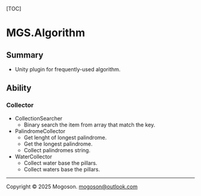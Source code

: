 [TOC]

# MGS.Algorithm

## Summary

- Unity plugin for frequently-used algorithm.

## Ability

### Collector

- CollectionSearcher
  - Binary search the item from array that match the key.
- PalindromeCollector
  - Get lenght of longest palindrome.
  - Get the longest palindrome.
  - Collect palindromes string.
- WaterCollector
  - Collect water base the pillars.
  - Collect waters base the pillars.

------

Copyright © 2025 Mogoson.	mogoson@outlook.com
